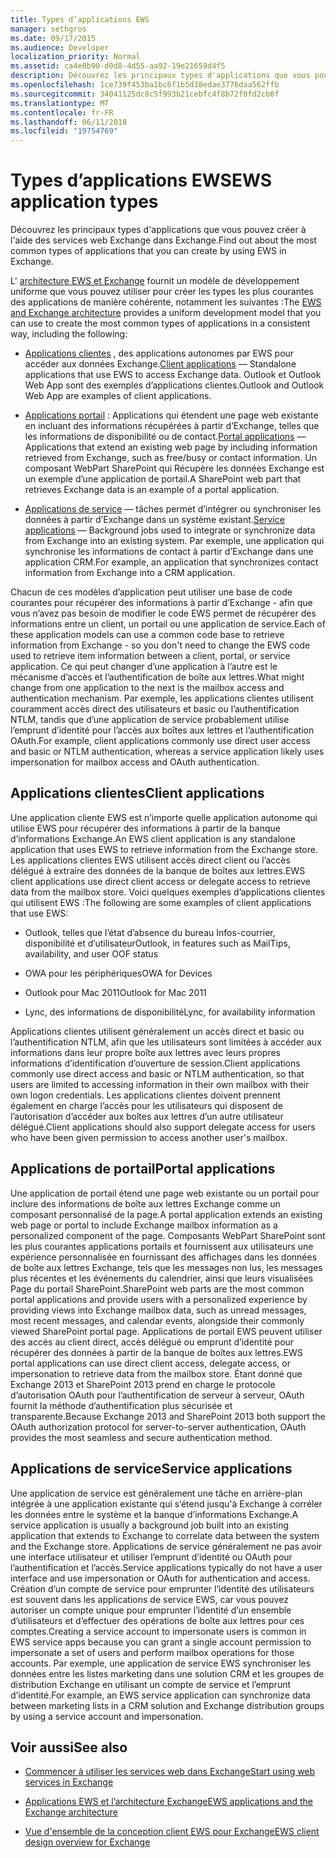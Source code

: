 ```yaml
---
title: Types d’applications EWS
manager: sethgros
ms.date: 09/17/2015
ms.audience: Developer
localization_priority: Normal
ms.assetid: ca4e8b90-d0d8-4d55-aa92-19e21659d4f5
description: Découvrez les principaux types d'applications que vous pouvez créer à l'aide des services web Exchange dans Exchange.
ms.openlocfilehash: 1ce739f453ba1bc6f1b5d38edae3776daa562ffb
ms.sourcegitcommit: 34041125dc8c5f993b21cebfc4f8b72f0fd2cb6f
ms.translationtype: MT
ms.contentlocale: fr-FR
ms.lasthandoff: 06/11/2018
ms.locfileid: "19754769"
---
```

# <a name="ews-application-types"></a><span data-ttu-id="f8e3b-103">Types d’applications EWS</span><span class="sxs-lookup"><span data-stu-id="f8e3b-103">EWS application types</span></span>

<span data-ttu-id="f8e3b-104">Découvrez les principaux types d'applications que vous pouvez créer à l'aide des services web Exchange dans Exchange.</span><span class="sxs-lookup"><span data-stu-id="f8e3b-104">Find out about the most common types of applications that you can create by using EWS in Exchange.</span></span>
  
<span data-ttu-id="f8e3b-105">L' [architecture EWS et Exchange](ews-applications-and-the-exchange-architecture.md) fournit un modèle de développement uniforme que vous pouvez utiliser pour créer les types les plus courantes des applications de manière cohérente, notamment les suivantes :</span><span class="sxs-lookup"><span data-stu-id="f8e3b-105">The [EWS and Exchange architecture](ews-applications-and-the-exchange-architecture.md) provides a uniform development model that you can use to create the most common types of applications in a consistent way, including the following:</span></span> 
  
- <span data-ttu-id="f8e3b-106">[Applications clientes](#bk_clientapps) , des applications autonomes par EWS pour accéder aux données Exchange.</span><span class="sxs-lookup"><span data-stu-id="f8e3b-106">[Client applications](#bk_clientapps) — Standalone applications that use EWS to access Exchange data.</span></span> <span data-ttu-id="f8e3b-107">Outlook et Outlook Web App sont des exemples d’applications clientes.</span><span class="sxs-lookup"><span data-stu-id="f8e3b-107">Outlook and Outlook Web App are examples of client applications.</span></span> 
    
- <span data-ttu-id="f8e3b-108">[Applications portail](#bk_portalapps) : Applications qui étendent une page web existante en incluant des informations récupérées à partir d’Exchange, telles que les informations de disponibilité ou de contact.</span><span class="sxs-lookup"><span data-stu-id="f8e3b-108">[Portal applications](#bk_portalapps) — Applications that extend an existing web page by including information retrieved from Exchange, such as free/busy or contact information.</span></span> <span data-ttu-id="f8e3b-109">Un composant WebPart SharePoint qui Récupère les données Exchange est un exemple d’une application de portail.</span><span class="sxs-lookup"><span data-stu-id="f8e3b-109">A SharePoint web part that retrieves Exchange data is an example of a portal application.</span></span> 
    
- <span data-ttu-id="f8e3b-110">[Applications de service](#bk_serviceapps) — tâches permet d’intégrer ou synchroniser les données à partir d’Exchange dans un système existant.</span><span class="sxs-lookup"><span data-stu-id="f8e3b-110">[Service applications](#bk_serviceapps) — Background jobs used to integrate or synchronize data from Exchange into an existing system.</span></span> <span data-ttu-id="f8e3b-111">Par exemple, une application qui synchronise les informations de contact à partir d’Exchange dans une application CRM.</span><span class="sxs-lookup"><span data-stu-id="f8e3b-111">For example, an application that synchronizes contact information from Exchange into a CRM application.</span></span> 
    
<span data-ttu-id="f8e3b-112">Chacun de ces modèles d’application peut utiliser une base de code courantes pour récupérer des informations à partir d’Exchange - afin que vous n’avez pas besoin de modifier le code EWS permet de récupérer des informations entre un client, un portail ou une application de service.</span><span class="sxs-lookup"><span data-stu-id="f8e3b-112">Each of these application models can use a common code base to retrieve information from Exchange - so you don't need to change the EWS code used to retrieve item information between a client, portal, or service application.</span></span> <span data-ttu-id="f8e3b-113">Ce qui peut changer d’une application à l’autre est le mécanisme d’accès et l’authentification de boîte aux lettres.</span><span class="sxs-lookup"><span data-stu-id="f8e3b-113">What might change from one application to the next is the mailbox access and authentication mechanism.</span></span> <span data-ttu-id="f8e3b-114">Par exemple, les applications clientes utilisent couramment accès direct des utilisateurs et basic ou l’authentification NTLM, tandis que d’une application de service probablement utilise l’emprunt d’identité pour l’accès aux boîtes aux lettres et l’authentification OAuth.</span><span class="sxs-lookup"><span data-stu-id="f8e3b-114">For example, client applications commonly use direct user access and basic or NTLM authentication, whereas a service application likely uses impersonation for mailbox access and OAuth authentication.</span></span>
  
## <a name="client-applications"></a><span data-ttu-id="f8e3b-115">Applications clientes</span><span class="sxs-lookup"><span data-stu-id="f8e3b-115">Client applications</span></span>
<span data-ttu-id="f8e3b-116"><a name="bk_clientapps"> </a></span><span class="sxs-lookup"><span data-stu-id="f8e3b-116"></span></span>

<span data-ttu-id="f8e3b-117">Une application cliente EWS est n’importe quelle application autonome qui utilise EWS pour récupérer des informations à partir de la banque d’informations Exchange.</span><span class="sxs-lookup"><span data-stu-id="f8e3b-117">An EWS client application is any standalone application that uses EWS to retrieve information from the Exchange store.</span></span> <span data-ttu-id="f8e3b-118">Les applications clientes EWS utilisent accès direct client ou l’accès délégué à extraire des données de la banque de boîtes aux lettres.</span><span class="sxs-lookup"><span data-stu-id="f8e3b-118">EWS client applications use direct client access or delegate access to retrieve data from the mailbox store.</span></span> <span data-ttu-id="f8e3b-119">Voici quelques exemples d’applications clientes qui utilisent EWS :</span><span class="sxs-lookup"><span data-stu-id="f8e3b-119">The following are some examples of client applications that use EWS:</span></span>
  
- <span data-ttu-id="f8e3b-120">Outlook, telles que l’état d’absence du bureau Infos-courrier, disponibilité et d’utilisateur</span><span class="sxs-lookup"><span data-stu-id="f8e3b-120">Outlook, in features such as MailTips, availability, and user OOF status</span></span>
    
- <span data-ttu-id="f8e3b-121">OWA pour les périphériques</span><span class="sxs-lookup"><span data-stu-id="f8e3b-121">OWA for Devices</span></span>
    
- <span data-ttu-id="f8e3b-122">Outlook pour Mac 2011</span><span class="sxs-lookup"><span data-stu-id="f8e3b-122">Outlook for Mac 2011</span></span>
    
- <span data-ttu-id="f8e3b-123">Lync, des informations de disponibilité</span><span class="sxs-lookup"><span data-stu-id="f8e3b-123">Lync, for availability information</span></span>
    
<span data-ttu-id="f8e3b-124">Applications clientes utilisent généralement un accès direct et basic ou l’authentification NTLM, afin que les utilisateurs sont limitées à accéder aux informations dans leur propre boîte aux lettres avec leurs propres informations d’identification d’ouverture de session.</span><span class="sxs-lookup"><span data-stu-id="f8e3b-124">Client applications commonly use direct access and basic or NTLM authentication, so that users are limited to accessing information in their own mailbox with their own logon credentials.</span></span> <span data-ttu-id="f8e3b-125">Les applications clientes doivent prennent également en charge l’accès pour les utilisateurs qui disposent de l’autorisation d’accéder aux boîtes aux lettres d’un autre utilisateur délégué.</span><span class="sxs-lookup"><span data-stu-id="f8e3b-125">Client applications should also support delegate access for users who have been given permission to access another user's mailbox.</span></span>
  
## <a name="portal-applications"></a><span data-ttu-id="f8e3b-126">Applications de portail</span><span class="sxs-lookup"><span data-stu-id="f8e3b-126">Portal applications</span></span>
<span data-ttu-id="f8e3b-127"><a name="bk_portalapps"> </a></span><span class="sxs-lookup"><span data-stu-id="f8e3b-127"></span></span>

<span data-ttu-id="f8e3b-128">Une application de portail étend une page web existante ou un portail pour inclure des informations de boîte aux lettres Exchange comme un composant personnalisé de la page.</span><span class="sxs-lookup"><span data-stu-id="f8e3b-128">A portal application extends an existing web page or portal to include Exchange mailbox information as a personalized component of the page.</span></span> <span data-ttu-id="f8e3b-129">Composants WebPart SharePoint sont les plus courantes applications portails et fournissent aux utilisateurs une expérience personnalisée en fournissant des affichages dans les données de boîte aux lettres Exchange, tels que les messages non lus, les messages plus récentes et les événements du calendrier, ainsi que leurs visualisées Page du portail SharePoint.</span><span class="sxs-lookup"><span data-stu-id="f8e3b-129">SharePoint web parts are the most common portal applications and provide users with a personalized experience by providing views into Exchange mailbox data, such as unread messages, most recent messages, and calendar events, alongside their commonly viewed SharePoint portal page.</span></span> <span data-ttu-id="f8e3b-130">Applications de portail EWS peuvent utiliser des accès au client direct, accès délégué ou emprunt d’identité pour récupérer des données à partir de la banque de boîtes aux lettres.</span><span class="sxs-lookup"><span data-stu-id="f8e3b-130">EWS portal applications can use direct client access, delegate access, or impersonation to retrieve data from the mailbox store.</span></span> <span data-ttu-id="f8e3b-131">Étant donné que Exchange 2013 et SharePoint 2013 prend en charge le protocole d’autorisation OAuth pour l’authentification de serveur à serveur, OAuth fournit la méthode d’authentification plus sécurisée et transparente.</span><span class="sxs-lookup"><span data-stu-id="f8e3b-131">Because Exchange 2013 and SharePoint 2013 both support the OAuth authorization protocol for server-to-server authentication, OAuth provides the most seamless and secure authentication method.</span></span>
  
## <a name="service-applications"></a><span data-ttu-id="f8e3b-132">Applications de service</span><span class="sxs-lookup"><span data-stu-id="f8e3b-132">Service applications</span></span>
<span data-ttu-id="f8e3b-133"><a name="bk_serviceapps"> </a></span><span class="sxs-lookup"><span data-stu-id="f8e3b-133"></span></span>

<span data-ttu-id="f8e3b-134">Une application de service est généralement une tâche en arrière-plan intégrée à une application existante qui s’étend jusqu'à Exchange à corréler les données entre le système et la banque d’informations Exchange.</span><span class="sxs-lookup"><span data-stu-id="f8e3b-134">A service application is usually a background job built into an existing application that extends to Exchange to correlate data between the system and the Exchange store.</span></span> <span data-ttu-id="f8e3b-135">Applications de service généralement ne pas avoir une interface utilisateur et utiliser l’emprunt d’identité ou OAuth pour l’authentification et l’accès.</span><span class="sxs-lookup"><span data-stu-id="f8e3b-135">Service applications typically do not have a user interface and use impersonation or OAuth for authentication and access.</span></span> <span data-ttu-id="f8e3b-136">Création d’un compte de service pour emprunter l’identité des utilisateurs est souvent dans les applications de service EWS, car vous pouvez autoriser un compte unique pour emprunter l’identité d’un ensemble d’utilisateurs et d’effectuer des opérations de boîte aux lettres pour ces comptes.</span><span class="sxs-lookup"><span data-stu-id="f8e3b-136">Creating a service account to impersonate users is common in EWS service apps because you can grant a single account permission to impersonate a set of users and perform mailbox operations for those accounts.</span></span> <span data-ttu-id="f8e3b-137">Par exemple, une application de service EWS synchroniser les données entre les listes marketing dans une solution CRM et les groupes de distribution Exchange en utilisant un compte de service et l’emprunt d’identité.</span><span class="sxs-lookup"><span data-stu-id="f8e3b-137">For example, an EWS service application can synchronize data between marketing lists in a CRM solution and Exchange distribution groups by using a service account and impersonation.</span></span>
  
## <a name="see-also"></a><span data-ttu-id="f8e3b-138">Voir aussi</span><span class="sxs-lookup"><span data-stu-id="f8e3b-138">See also</span></span>


- [<span data-ttu-id="f8e3b-139">Commencer à utiliser les services web dans Exchange</span><span class="sxs-lookup"><span data-stu-id="f8e3b-139">Start using web services in Exchange</span></span>](start-using-web-services-in-exchange.md)
    
- [<span data-ttu-id="f8e3b-140">Applications EWS et l’architecture Exchange</span><span class="sxs-lookup"><span data-stu-id="f8e3b-140">EWS applications and the Exchange architecture</span></span>](ews-applications-and-the-exchange-architecture.md)
    
- [<span data-ttu-id="f8e3b-141">Vue d'ensemble de la conception client EWS pour Exchange</span><span class="sxs-lookup"><span data-stu-id="f8e3b-141">EWS client design overview for Exchange</span></span>](ews-client-design-overview-for-exchange.md)
    

